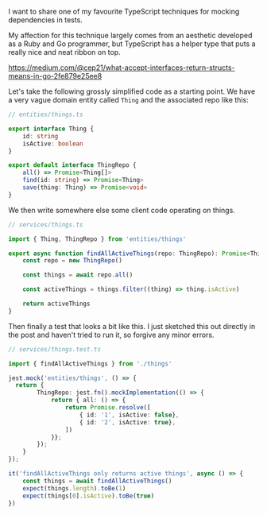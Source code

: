 I want to share one of my favourite TypeScript techniques for mocking dependencies in tests.

My affection for this technique largely comes from an aesthetic developed as a Ruby and Go programmer, but TypeScript has a helper type that puts a really nice and neat ribbon on top.

https://medium.com/@cep21/what-accept-interfaces-return-structs-means-in-go-2fe879e25ee8

Let's take the following grossly simplified code as a starting point. We have a very vague domain entity called `Thing` and the associated repo like this:

```typescript
// entities/things.ts

export interface Thing {
    id: string
    isActive: boolean
}

export default interface ThingRepo {
    all() => Promise<Thing[]>
    find(id: string) => Promise<Thing>
    save(thing: Thing) => Promise<void>
}
```

We then write somewhere else some client code operating on things.

```typescript
// services/things.ts

import { Thing, ThingRepo } from 'entities/things'

export async function findAllActiveThings(repo: ThingRepo): Promise<Thing[]> {
    const repo = new ThingRepo()

    const things = await repo.all()

    const activeThings = things.filter((thing) => thing.isActive)

    return activeThings
}
```

Then finally a test that looks a bit like this. I just sketched this out directly in the post and haven't tried to run it, so forgive any minor errors.

```typescript
// services/things.test.ts

import { findAllActiveThings } from './things'

jest.mock('entities/things', () => {
  return {
        ThingRepo: jest.fn().mockImplementation(() => {
            return { all: () => {
                return Promise.resolve([
                    { id: '1', isActive: false},
                    { id: '2', isActive: true},
                ])
            }};
        });
    }
});

it('findAllActiveThings only returns active things', async () => {
    const things = await findAllActiveThings()
    expect(things.length).toBe(1)
    expect(things[0].isActive).toBe(true)
})
```
